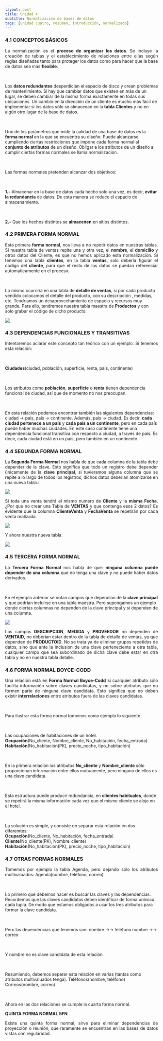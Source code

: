 ```yaml
---
layout: post
title: Unidad 4
subtitle: Normalización de bases de datos
tags: [unidad cuatro, resumen, introducción, normalizado]
---
```

### 4.1 CONCEPTOS BÁSICOS

<p style="text-align: justify;">La normalización es el <b>proceso de organizar los datos</b>. Se incluye la creación de tablas y el establecimiento de relaciones entre ellas según reglas diseñadas tanto para proteger los datos como para hacer que la base de datos sea más <b>flexible</b>. 

<br><br>Los <b>datos redundantes</b> desperdician el espacio de disco y crean problemas de mantenimiento. Si hay que cambiar datos que existen en más de un lugar, se deben cambiar de la misma forma exactamente en todas sus ubicaciones. Un cambio en la dirección de un cliente es mucho más fácil de implementar si los datos sólo se almacenan en la <b>tabla Clientes</b> y no en algún otro lugar de la base de datos. 

<br><br>Uno de los parámetros que mide la calidad de una base de datos es la <b>forma normal</b> en la que se encuentra su diseño. Puede alcanzarse cumpliendo ciertas restricciones que impone cada forma normal al <b>conjunto de atributos</b> de un diseño. Obligar a los atributos de un diseño a cumplir ciertas formas normales se llama normalización.

<br><br>Las formas normales pretenden alcanzar dos objetivos:

<br><br><b>1.-</b> Almacenar en la base de datos cada hecho solo una vez, es decir, <b>evitar la redundancia</b> de datos. De esta manera se reduce el espacio de almacenamiento.

<br><br><b>2.-</b> Que los hechos distintos se <b>almacenen</b> en sitios distintos.</p>

### 4.2 PRIMERA FORMA NORMAL

<p style="text-align: justify;">Esta primera <b>forma normal</b>, nos lleva a no repetir datos en nuestras tablas. Si nuestra tabla de ventas repite una y otra vez, el <b>nombre</b>, el <b>domicilio</b> y otros datos del Cliente, es que no hemos aplicado esta normalizaciòn. Si tenemos una tabla <b>clientes</b>, en la tabla <b>ventas</b>, solo debería figurar el código del <b>cliente</b>, para que el resto de los datos se puedan referenciar automaticamente en el proceso.

<br><br>Lo mismo ocurriría en una tabla de <b>detalle de ventas</b>, si por cada producto vendido colocamos el detalle del producto, con su descripción , medidas, etc. Tendriamos un desaprovechamiento de espacio y recursos muy grande. Para ello, tendremos nuestra tabla maestra de <b>Productos</b> y con solo grabar el código de dicho producto.</p>

<img src="https://basededatostec.github.io/img/42normalizado.png">

### 4.3 DEPENDENCIAS FUNCIONALES Y TRANSITIVAS

<p style="text-align: justify;">Intentaremos aclarar este concepto tan teórico con un ejemplo. Si tenemos esta relación:

<br><br><b>Ciudades</b>(ciudad, población, superficie, renta, país, continente)

<br><br>Los atributos como <b>población</b>, <b>superficie</b> o <b>renta</b> tienen dependencia funcional de ciudad, así que de momento no nos preocupan.

<br><br>En esta relación podemos encontrar también las siguientes dependencias:
ciudad -> país, país -> continente. Además, país -> ciudad. Es decir, <b>cada ciudad pertenece a un país</b> y <b>cada país a un continente</b>, pero en cada país puede haber muchas ciudades. En este caso continente tiene una dependencia funcional transitiva con respecto a ciudad, a través de país. Es decir, cada ciudad está en un país, pero también en un continente.</p>

### 4.4 SEGUNDA FORMA NORMAL

<p style="text-align: justify;">La <b>Segunda Forma Normal</b> nos habla de que cada columna de la tabla debe depender de la clave. Esto significa que todo un registro debe depender únicamente de la <b>clave principal</b>, si tuvieramos alguna columna que se repite a lo largo de todos los registros, dichos datos deberian atomizarse en una nueva tabla.:</p>

<img src="https://basededatostec.github.io/img/43normalizado.png">

<p style="text-align: justify;">Si toda una venta tendrá el mismo numero de <b>Cliente</b> y la <b>misma Fecha</b>. ¿Por que no crear una Tabla de <b>VENTAS</b> y que contenga esos 2 datos? Es evidente que la columna <b>ClienteVenta</b> y <b>FechaVenta</b> se repetirán por cada venta realizada.</p>

<img src="https://basededatostec.github.io/img/44normalizado.png">

Y ahora nuestra nueva tabla:

<img src="https://basededatostec.github.io/img/45normalizado.png">

### 4.5 TERCERA FORMA NORMAL

<p style="text-align: justify;">La <b>Tercera Forma Normal</b> nos habla de que: <b>ninguna columna puede depender de una columna</b> que no tenga una clave y no puede haber datos derivados.

<br><br>En el ejemplo anterior se notan campos que dependian de la <b>clave principal</b> y que podrian incluirse en una tabla maestra. Pero supongamos un ejemplo donde ciertas columnas no dependen de la clave principal y si dependen de una columna.</p>

<img src="https://basededatostec.github.io/img/46normalizado.png">

<p style="text-align: justify;">Los campos <b>DESCRIPCION</b>, <b>MEDIDA</b> y <b>PROVEEDOR</b> no dependen de <b>VENTAID</b>, no deberian estar dentro de la tabla de detalle de ventas, ya que dependen de <b>PRODUCTOID</b>. No se trata ya de eliminar grupos repetidos de datos, sino que ante la inclusion de una clave perteneciente a otra tabla, cualquier campo que sea subordinado de dicha clave debe estar en otra tabla y no en nuestra tabla detalle.</p>

### 4.6 FORMA NORMAL BOYCE-CODD

<p style="text-align: justify;">Una relación está en <b>Forma Normal Boyce-Codd</b> si cualquier atributo sólo facilita información sobre claves candidatas, y no sobre atributos que no formen parte de ninguna clave candidata. Esto significa que no deben existir <b>interrelaciones</b> entre atributos fuera de las claves candidatas.

<br><br>Para ilustrar esta forma normal tomemos como ejemplo lo siguiente. 

<br><br>Las ocupaciones de habitaciones de un hotel.
<br><b>Ocupación</b>(No_cliente, Nombre_cliente, No_habitación, fecha_entrada)
<br><b>Habitación</b>(No_habitación(PK), precio_noche, tipo_habitación)

<br><br>En la primera relación los atributos <b>No_cliente</b> y <b>Nombre_cliente</b> sólo proporcionan información entre ellos mutuamente, pero ninguno de ellos es una clave candidata.

<br><br>Esta estructura puede producir redundancia, en <b>clientes habituales</b>, donde se repetirá la misma información cada vez que el mismo cliente se aloje en el hotel.

<br><br>La solución es simple, y consiste en separar esta relación en dos diferemtes:
<br><b>Ocupación</b>(No_cliente, No_habitación, fecha_entrada)
<br><b>Cliente</b>(No_cliente(PK), Nombre_cliente)
<br><b>Habitación</b>(No_habitación(PK), precio_noche, tipo_habitación)</p>

### 4.7 OTRAS FORMAS NORMALES

<p style="text-align: justify;">Tomemos por ejemplo la tabla Agenda, pero dejando sólo los atributos multivaluados:
Agenda(nombre, teléfono, correo)

<br><br>Lo primero que debemos hacer es buscar las claves y las dependencias. Recordemos que las claves candidatas deben identificar de forma unívoca cada tupla. De modo que estamos obligados a usar los tres atributos para formar la clave candidata.

<br><br>Pero las dependencias que tenemos son:
nombre ->-> teléfono
nombre ->-> correo

<br><br>Y nombre no es clave candidata de esta relación.

<br><br>Resumiendo, debemos separar esta relación en varias (tantas como atributos multivaluados tenga).
Teléfonos(nombre, teléfono)
Correos(nombre, correo)

<br><br>Ahora en las dos relaciones se cumple la cuarta forma normal.</p>

__QUINTA FORMA NORMAL 5FN__

<p style="text-align: justify;">Existe una quinta forma normal, sirve para eliminar dependencias de proyección o reunión, que raramente se encuentran en las bases de datos vistas con regularidad.</p>



